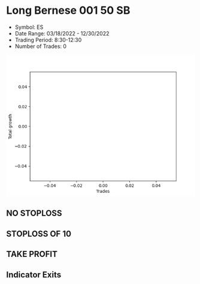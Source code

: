 # Long Bernese 001 50 SB 
- Symbol: ES
- Date Range: 03/18/2022 - 12/30/2022
- Trading Period: 8:30-12:30
- Number of Trades: 0

![Plot](LongBernese00150SBES.png)
## NO STOPLOSS













## STOPLOSS OF 10













## TAKE PROFIT











## Indicator Exits
